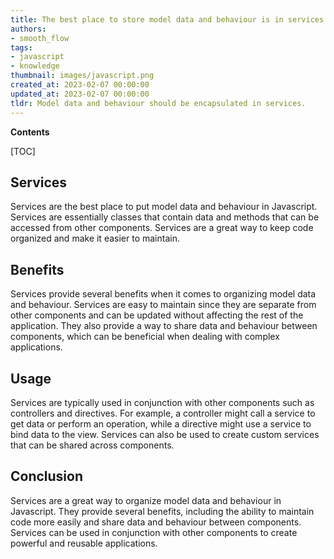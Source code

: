 ```yaml
---
title: The best place to store model data and behaviour is in services
authors:
- smooth_flow
tags:
- javascript
- knowledge
thumbnail: images/javascript.png
created_at: 2023-02-07 00:00:00
updated_at: 2023-02-07 00:00:00
tldr: Model data and behaviour should be encapsulated in services.
---
```


**Contents**

[TOC]

## Services
Services are the best place to put model data and behaviour in Javascript. Services are essentially classes that contain data and methods that can be accessed from other components. Services are a great way to keep code organized and make it easier to maintain.

## Benefits
Services provide several benefits when it comes to organizing model data and behaviour. Services are easy to maintain since they are separate from other components and can be updated without affecting the rest of the application. They also provide a way to share data and behaviour between components, which can be beneficial when dealing with complex applications.

## Usage
Services are typically used in conjunction with other components such as controllers and directives. For example, a controller might call a service to get data or perform an operation, while a directive might use a service to bind data to the view. Services can also be used to create custom services that can be shared across components.

## Conclusion
Services are a great way to organize model data and behaviour in Javascript. They provide several benefits, including the ability to maintain code more easily and share data and behaviour between components. Services can be used in conjunction with other components to create powerful and reusable applications.

